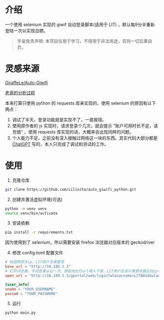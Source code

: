 # 介绍

一个使用 selenium 实现的 giwif 自动登录脚本(适用于 LIT) ，默认每9分半重新登陆一次以实现白嫖。

> 宇宙免责声明: 本项目仅用于学习，不得用于非法用途，否则一切后果自负。

# 灵感来源

[GiraffeLe/Auto-Giwifi](https://github.com/GiraffeLe/Auto-Giwifi)

[老哥的分析过程](https://giraffele.site/post/%E6%B2%B3%E5%8D%97%E7%90%86%E5%B7%A5%E5%A4%A7%E5%AD%A6GiWifi%E8%AE%A4%E8%AF%81%E8%BF%87%E7%A8%8B%E5%88%86%E6%9E%90%E5%8F%8A%E6%A8%A1%E6%8B%9F%E7%99%BB%E5%BD%95/)

本来打算只使用 python 的 requests 库来实现的，使用 selenium 的原因有以下两点：

1. 调试了半天，登录功能就是实现不了，一直报错。
2. 使用原作者的 js 实现时，请求登录个几次，就会提示 ”账户可用时长不足，请充值“ ，使用 requests 库实现的话，大概率会出现同样的问题。
3. 个人能力不足，之前没有深入接触过网络这一块的东西。其实代码大部分都是 [ChatGPT](https://chatgpt.com) 写的，本人只完成了调试和测试的工作。

# 使用

1. 克隆仓库

```bash
git clone https://github.com/Lilinzta/auto_giwifi_python.git
```

2. 创建并激活虚拟环境(可选)

```bash
python -m venv venv
source venv/bin/activate
```

3. 安装依赖

```bash
pip install -r requirements.txt
```

因为使用到了 selenium，所以需要安装 firefox 浏览器对应版本的 geckodriver

4. 修改 config.toml 配置文件

```toml
# 校园网网关ip，LIT用户无需更改
base_url = "http://10.189.1.3"
# 打开浏览器，手动登录认证一次，获取地址栏url填入下面，LIT用户应该只需更改最后的ip地址(即校园网分配的ip地址)即可
open_url = "http://10.189.1.3/gportal/web/login?wlanacname=LITBAS4&wlanuserip=172.24.23.227"

[user_info]
uname = "YOUR_USERNAME"
passwd = "YOUR_PASSWORD"
```

5. 运行

```bash
python main.py
```

